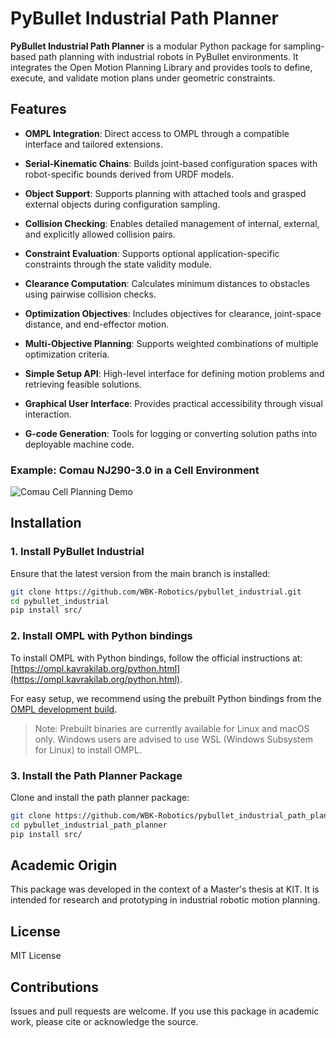 # PyBullet Industrial Path Planner

**PyBullet Industrial Path Planner** is a modular Python package for sampling-based path planning with industrial robots in PyBullet environments. It integrates the Open Motion Planning Library and provides tools to define, execute, and validate motion plans under geometric constraints.

## Features

* **OMPL Integration**: Direct access to OMPL through a compatible interface and tailored extensions.

* **Serial-Kinematic Chains**: Builds joint-based configuration spaces with robot-specific bounds derived from URDF models.

* **Object Support**: Supports planning with attached tools and grasped external objects during configuration sampling.

* **Collision Checking**: Enables detailed management of internal, external, and explicitly allowed collision pairs.

* **Constraint Evaluation**: Supports optional application-specific constraints through the state validity module.

* **Clearance Computation**: Calculates minimum distances to obstacles using pairwise collision checks.

* **Optimization Objectives**: Includes objectives for clearance, joint-space distance, and end-effector motion.

* **Multi-Objective Planning**: Supports weighted combinations of multiple optimization criteria.

* **Simple Setup API**: High-level interface for defining motion problems and retrieving feasible solutions.

* **Graphical User Interface**: Provides practical accessibility through visual interaction.

* **G-code Generation**: Tools for logging or converting solution paths into deployable machine code.

### Example: Comau NJ290-3.0 in a Cell Environment
![Comau Cell Planning Demo](./docs/comau_cell.gif)

## Installation

### 1. Install PyBullet Industrial

Ensure that the latest version from the main branch is installed:

```bash
git clone https://github.com/WBK-Robotics/pybullet_industrial.git
cd pybullet_industrial
pip install src/
```

### 2. Install OMPL with Python bindings

To install OMPL with Python bindings, follow the official instructions at:
[https://ompl.kavrakilab.org/python.html](https://ompl.kavrakilab.org/python.html).

For easy setup, we recommend using the prebuilt Python bindings from the [OMPL development build](https://github.com/ompl/ompl/releases/tag/prerelease).

> Note: Prebuilt binaries are currently available for Linux and macOS only.
> Windows users are advised to use WSL (Windows Subsystem for Linux) to install OMPL.

### 3. Install the Path Planner Package

Clone and install the path planner package:

```bash
git clone https://github.com/WBK-Robotics/pybullet_industrial_path_planner.git
cd pybullet_industrial_path_planner
pip install src/
```

## Academic Origin

This package was developed in the context of a Master's thesis at KIT. It is intended for research and prototyping in industrial robotic motion planning.

## License

MIT License

## Contributions

Issues and pull requests are welcome. If you use this package in academic work, please cite or acknowledge the source.
